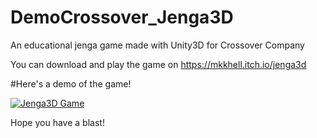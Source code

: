 # DemoCrossover_Jenga3D
An educational jenga game made with Unity3D for Crossover Company

You can download and play the game on https://mkkhell.itch.io/jenga3d


#Here's a demo of the game!


[![Jenga3D Game](https://img.youtube.com/vi/VDYTQ-vT6aQ/0.jpg)](https://www.youtube.com/watch?v=VDYTQ-vT6aQ&t=44s&ab_channel=RewindK)



Hope you have a blast!
